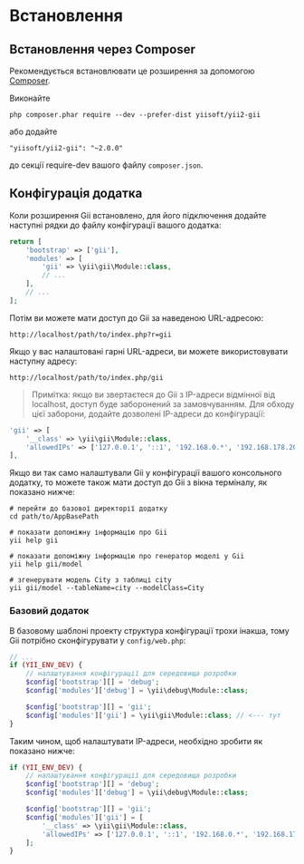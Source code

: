 Встановлення
============

## Встановлення через Composer

Рекомендується встановлювати це розширення за допомогою [Composer](http://getcomposer.org/download/).

Виконайте

```
php composer.phar require --dev --prefer-dist yiisoft/yii2-gii
```

або додайте

```
"yiisoft/yii2-gii": "~2.0.0"
```

до секції require-dev вашого файлу `composer.json`.


## Конфігурація додатка

Коли розширення Gii встановлено, для його підключення додайте наступні рядки до файлу конфігурації вашого додатка:

```php
return [
    'bootstrap' => ['gii'],
    'modules' => [
        'gii' => \yii\gii\Module::class,
        // ...
    ],
    // ...
];
```

Потім ви можете мати доступ до Gii за наведеною URL-адресою:

```
http://localhost/path/to/index.php?r=gii
```

Якщо у вас налаштовані гарні URL-адреси, ви можете використовувати наступну адресу:

```
http://localhost/path/to/index.php/gii
```

> Примітка: якщо ви звертаєтеся до Gii з IP-адреси відмінної від localhost, доступ буде заборонений за замовчуванням.
> Для обходу цієї заборони, додайте дозволені IP-адреси до конфігурації:
>
```php
'gii' => [
    '__class' => \yii\gii\Module::class,
    'allowedIPs' => ['127.0.0.1', '::1', '192.168.0.*', '192.168.178.20'] // налаштувати для ваших потреб
],
```
Якщо ви так само налаштували Gii у конфігурації вашого консольного додатку, то можете також мати доступ до Gii з
вікна терміналу, як показано нижче:

```
# перейти до базової директорії додатку
cd path/to/AppBasePath

# показати допоміжну інформацію про Gii
yii help gii

# показати допоміжну інформацію про генератор моделі у Gii
yii help gii/model

# згенерувати модель City з таблиці city
yii gii/model --tableName=city --modelClass=City
```

### Базовий додаток

В базовому шаблоні проекту структура конфігурації трохи інакша, тому Gii потрібно сконфігурувати у
`config/web.php`:

```php
// ...
if (YII_ENV_DEV) {
    // налаштування конфігурації для середовища розробки
    $config['bootstrap'][] = 'debug';
    $config['modules']['debug'] = \yii\debug\Module::class;

    $config['bootstrap'][] = 'gii';
    $config['modules']['gii'] = \yii\gii\Module::class; // <--- тут
}
```

Таким чином, щоб налаштувати IP-адреси, необхідно зробити як показано нижче:

```php
if (YII_ENV_DEV) {
    // налаштування конфігурації для середовища розробки
    $config['bootstrap'][] = 'debug';
    $config['modules']['debug'] = \yii\debug\Module::class;

    $config['bootstrap'][] = 'gii';
    $config['modules']['gii'] = [
        '__class' => \yii\gii\Module::class,
        'allowedIPs' => ['127.0.0.1', '::1', '192.168.0.*', '192.168.178.20'],
    ];
}
```
